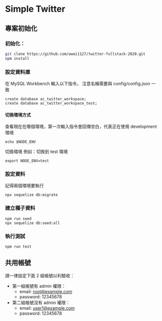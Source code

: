 # Simple Twitter

## 專案初始化

### 初始化：
``` bash 
git clone https://github.com/awei1127/twitter-fullstack-2020.git
npm install
```

### 設定資料庫
在 MySQL Workbench 輸入以下指令，
注意名稱需要與 config/config.json 一致

```
create database ac_twitter_workspace;
create database ac_twitter_workspace_test;
```
#### 切換環境方式
查看現在在哪個環境，第一次輸入指令會回傳空白，代表正在使用 development 環境
```
echo $NODE_ENV
```
切換環境
例如：切換到 test 環境
```
export NODE_ENV=test
```

### 設定資料
記得兩個環境要執行
```
npx sequelize db:migrate
```


### 建立種子資料
```
npm run seed
npx sequelize db:seed:all
```

### 執行測試
```
npm run test
```

## 共用帳號
請一律設定下面 2 組帳號以利驗收：
* 第一組帳號有 admin 權限：
  * email: root@example.com
  * password: 12345678
* 第二組帳號沒有 admin 權限：
  * email: user1@example.com
  * password: 12345678